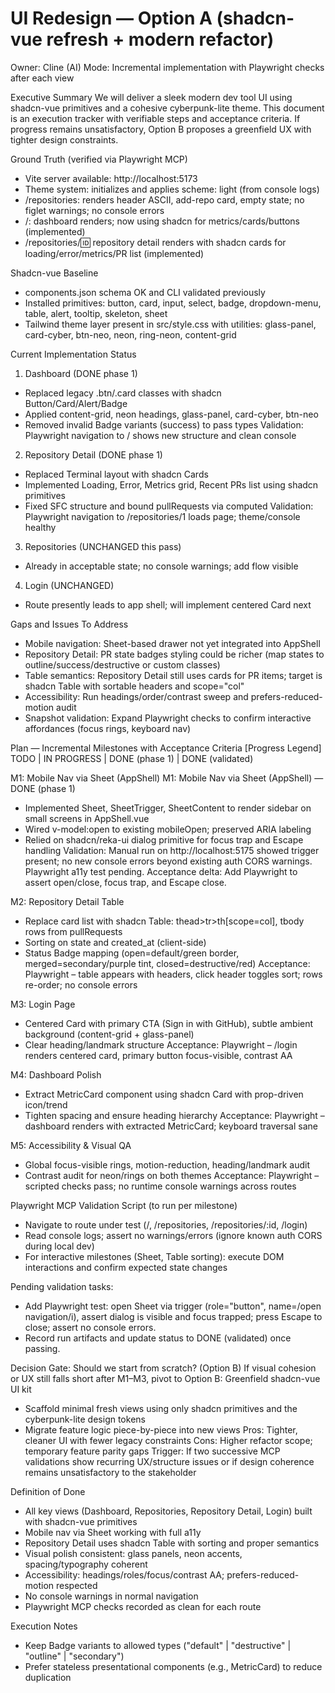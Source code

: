 # UI Redesign — Option A (shadcn-vue refresh + modern refactor)
Owner: Cline (AI)
Mode: Incremental implementation with Playwright checks after each view

Executive Summary
We will deliver a sleek modern dev tool UI using shadcn-vue primitives and a cohesive cyberpunk-lite theme. This document is an execution tracker with verifiable steps and acceptance criteria. If progress remains unsatisfactory, Option B proposes a greenfield UX with tighter design constraints.

Ground Truth (verified via Playwright MCP)
- Vite server available: http://localhost:5173
- Theme system: initializes and applies scheme: light (from console logs)
- /repositories: renders header ASCII, add-repo card, empty state; no figlet warnings; no console errors
- /: dashboard renders; now using shadcn for metrics/cards/buttons (implemented)
- /repositories/:id: repository detail renders with shadcn cards for loading/error/metrics/PR list (implemented)

Shadcn-vue Baseline
- components.json schema OK and CLI validated previously
- Installed primitives: button, card, input, select, badge, dropdown-menu, table, alert, tooltip, skeleton, sheet
- Tailwind theme layer present in src/style.css with utilities: glass-panel, card-cyber, btn-neo, neon, ring-neon, content-grid

Current Implementation Status
1) Dashboard (DONE phase 1)
- Replaced legacy .btn/.card classes with shadcn Button/Card/Alert/Badge
- Applied content-grid, neon headings, glass-panel, card-cyber, btn-neo
- Removed invalid Badge variants (success) to pass types
Validation: Playwright navigation to / shows new structure and clean console

2) Repository Detail (DONE phase 1)
- Replaced Terminal layout with shadcn Cards
- Implemented Loading, Error, Metrics grid, Recent PRs list using shadcn primitives
- Fixed SFC structure and bound pullRequests via computed
Validation: Playwright navigation to /repositories/1 loads page; theme/console healthy

3) Repositories (UNCHANGED this pass)
- Already in acceptable state; no console warnings; add flow visible

4) Login (UNCHANGED)
- Route presently leads to app shell; will implement centered Card next

Gaps and Issues To Address
- Mobile navigation: Sheet-based drawer not yet integrated into AppShell
- Repository Detail: PR state badges styling could be richer (map states to outline/success/destructive or custom classes)
- Table semantics: Repository Detail still uses cards for PR items; target is shadcn Table with sortable headers and scope="col"
- Accessibility: Run headings/order/contrast sweep and prefers-reduced-motion audit
- Snapshot validation: Expand Playwright checks to confirm interactive affordances (focus rings, keyboard nav)

Plan — Incremental Milestones with Acceptance Criteria
[Progress Legend] TODO | IN PROGRESS | DONE (phase 1) | DONE (validated)

M1: Mobile Nav via Sheet (AppShell)
M1: Mobile Nav via Sheet (AppShell) — DONE (phase 1)
- Implemented Sheet, SheetTrigger, SheetContent to render sidebar on small screens in AppShell.vue
- Wired v-model:open to existing mobileOpen; preserved ARIA labeling
- Relied on shadcn/reka-ui dialog primitive for focus trap and Escape handling
Validation: Manual run on http://localhost:5175 showed trigger present; no new console errors beyond existing auth CORS warnings. Playwright a11y test pending.
Acceptance delta: Add Playwright to assert open/close, focus trap, and Escape close.

M2: Repository Detail Table
- Replace card list with shadcn Table: thead>tr>th[scope=col], tbody rows from pullRequests
- Sorting on state and created_at (client-side)
- Status Badge mapping (open=default/green border, merged=secondary/purple tint, closed=destructive/red)
Acceptance: Playwright – table appears with headers, click header toggles sort; rows re-order; no console errors

M3: Login Page
- Centered Card with primary CTA (Sign in with GitHub), subtle ambient background (content-grid + glass-panel)
- Clear heading/landmark structure
Acceptance: Playwright – /login renders centered card, primary button focus-visible, contrast AA

M4: Dashboard Polish
- Extract MetricCard component using shadcn Card with prop-driven icon/trend
- Tighten spacing and ensure heading hierarchy
Acceptance: Playwright – dashboard renders with extracted MetricCard; keyboard traversal sane

M5: Accessibility & Visual QA
- Global focus-visible rings, motion-reduction, heading/landmark audit
- Contrast audit for neon/rings on both themes
Acceptance: Playwright – scripted checks pass; no runtime console warnings across routes

Playwright MCP Validation Script (to run per milestone)
- Navigate to route under test (/, /repositories, /repositories/:id, /login)
- Read console logs; assert no warnings/errors (ignore known auth CORS during local dev)
- For interactive milestones (Sheet, Table sorting): execute DOM interactions and confirm expected state changes

Pending validation tasks:
- Add Playwright test: open Sheet via trigger (role="button", name=/open navigation/i), assert dialog is visible and focus trapped; press Escape to close; assert no console errors.
- Record run artifacts and update status to DONE (validated) once passing.

Decision Gate: Should we start from scratch? (Option B)
If visual cohesion or UX still falls short after M1–M3, pivot to Option B: Greenfield shadcn-vue UI kit
- Scaffold minimal fresh views using only shadcn primitives and the cyberpunk-lite design tokens
- Migrate feature logic piece-by-piece into new views
Pros: Tighter, cleaner UI with fewer legacy constraints
Cons: Higher refactor scope; temporary feature parity gaps
Trigger: If two successive MCP validations show recurring UX/structure issues or if design coherence remains unsatisfactory to the stakeholder

Definition of Done
- All key views (Dashboard, Repositories, Repository Detail, Login) built with shadcn-vue primitives
- Mobile nav via Sheet working with full a11y
- Repository Detail uses shadcn Table with sorting and proper semantics
- Visual polish consistent: glass panels, neon accents, spacing/typography coherent
- Accessibility: headings/roles/focus/contrast AA; prefers-reduced-motion respected
- No console warnings in normal navigation
- Playwright MCP checks recorded as clean for each route

Execution Notes
- Keep Badge variants to allowed types ("default" | "destructive" | "outline" | "secondary")
- Prefer stateless presentational components (e.g., MetricCard) to reduce duplication
